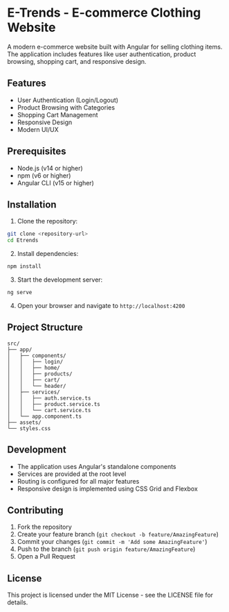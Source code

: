 # E-Trends - E-commerce Clothing Website

A modern e-commerce website built with Angular for selling clothing items. The application includes features like user authentication, product browsing, shopping cart, and responsive design.

## Features

- User Authentication (Login/Logout)
- Product Browsing with Categories
- Shopping Cart Management
- Responsive Design
- Modern UI/UX

## Prerequisites

- Node.js (v14 or higher)
- npm (v6 or higher)
- Angular CLI (v15 or higher)

## Installation

1. Clone the repository:
```bash
git clone <repository-url>
cd Etrends
```

2. Install dependencies:
```bash
npm install
```

3. Start the development server:
```bash
ng serve
```

4. Open your browser and navigate to `http://localhost:4200`

## Project Structure

```
src/
├── app/
│   ├── components/
│   │   ├── login/
│   │   ├── home/
│   │   ├── products/
│   │   ├── cart/
│   │   └── header/
│   ├── services/
│   │   ├── auth.service.ts
│   │   ├── product.service.ts
│   │   └── cart.service.ts
│   └── app.component.ts
├── assets/
└── styles.css
```

## Development

- The application uses Angular's standalone components
- Services are provided at the root level
- Routing is configured for all major features
- Responsive design is implemented using CSS Grid and Flexbox

## Contributing

1. Fork the repository
2. Create your feature branch (`git checkout -b feature/AmazingFeature`)
3. Commit your changes (`git commit -m 'Add some AmazingFeature'`)
4. Push to the branch (`git push origin feature/AmazingFeature`)
5. Open a Pull Request

## License

This project is licensed under the MIT License - see the LICENSE file for details.

